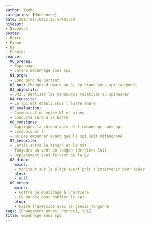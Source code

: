 ```yaml
---
author: Teebo
categories: [Manoeuvre]
date: 2017-01-10T15:25:57+01:00
niveaux:
- Niveau-1
postes:
- Barre
- Piano
- N1
- Ecoutes
seance:
  00_prereq:
  - Empannage
  - Chrono empannage sous spi
  01_orga:
  - Long bord de portant
  02_but: Changer d'amure au GL en étant sous spi tangonné
  03_objectifs:
  - 3M2.3 Réaliser les manœuvres relatives au spinnaker
  04_reussite:
  - Le spi est établi sous l'autre amure
  05_evaluation:
  - Communication entre N1 et piano
  - Conduite sûre à la barre
  06_consignes:
  - Appliquer la chronologie de l'empannage sous spi
  - Communiquer !
  - Ne pas empanner avant que le spi soit détangonné
  07_securite:
  - Jamais entre le tangon et le mât
  - Toujours au vent du tangon (derrière lui)
  - Déplacement sous le vent de la GV
  08_didac:
    moins:
    - Moniteur sur la plage avant prêt à intervenir pour aider
    plus:
    - null
  09_meteo:
    moins:
    - Coffre ou mouillage à l'arrière
    - GV bordée pour gonfler le spi
    plus:
    - Faire l'exercice avec le génois tangonné
tags: [Changement amure, Portant, Spi]
title: empannage sous spi
---
```

